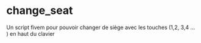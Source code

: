 # change_seat
Un script fivem pour pouvoir changer de siège avec les touches (1,2, 3,4 ... ) en haut du clavier
